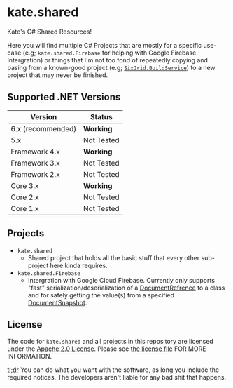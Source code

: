 # kate.shared
Kate's C# Shared Resources!

Here you will find multiple C# Projects that are mostly for a specific use-case (e.g; `kate.shared.Firebase` for helping with Google Firebase Intergration) or things that I'm not too fond of repeatedly copying and pasing from a known-good project (e.g; [`SixGrid.BuildService`](https://github.com/sixgrid/buildservice)) to a new project that may never be finished.

## Supported .NET Versions
| Version           | Status             |
| ----------------- | ------------------ |
| 6.x (recommended) | **Working**        |
| 5.x               | Not Tested         |
| Framework 4.x     | **Working**        |
| Framework 3.x     | Not Tested         |
| Framework 2.x     | Not Tested         |
| Core 3.x          | **Working**        |
| Core 2.x          | Not Tested         |
| Core 1.x          | Not Tested         |
## Projects

- `kate.shared`
    - Shared project that holds all the basic stuff that every other sub-project here kinda requires.
- `kate.shared.Firebase`
    - Intergration with Google Cloud Firebase. Currently only supports "fast" serialization/deserialization of a [DocumentRefrence](https://cloud.google.com/dotnet/docs/reference/Google.Cloud.Firestore/latest/Google.Cloud.Firestore.DocumentReference) to a class and for safely getting the value(s) from a specified [DocumentSnapshot](https://cloud.google.com/dotnet/docs/reference/Google.Cloud.Firestore/latest/Google.Cloud.Firestore.DocumentSnapshot).

## License
The code for `kate.shared` and all projects in this repository are licensed under the [Apache 2.0 License](https://opensource.org/licenses/Apache-2.0). Please see [the license file](LICENSE.md) FOR MORE INFORMATION.

[tl;dr](https://tldrlegal.com/license/apache-license-2.0-(apache-2.0))
You can do what you want with the software, as long you include the required notices. The developers aren't liable for any bad shit that happens.
